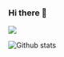 ### Hi there 👋
![](https://komarev.com/ghpvc/?username=gokulbhaveshjoshi&color=green)

<!--
**gokulbhaveshjoshi/gokulbhaveshjoshi** is a ✨ _special_ ✨ repository because its `README.md` (this file) appears on your GitHub profile.

Here are some ideas to get you started:

- 🔭 I’m currently working on Android 
- 🌱 I’m currently learning React-Native
- 👯 I’m looking to collaborate on web and android project
- 🤔 I’m looking for help with ...
- 💬 Ask me.
- 📫 How to reach me: gokulbhavesh2312@gmail.com
- ⚡ Fun fact: Lazy people are 
-->
![Github stats](https://github-readme-stats.vercel.app/api?username=gokulbhaveshjoshi)
